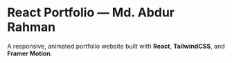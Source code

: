 # React Portfolio — Md. Abdur Rahman

A responsive, animated portfolio website built with **React**, **TailwindCSS**, and **Framer Motion**.


